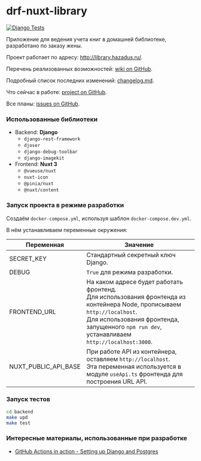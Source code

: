 # drf-nuxt-library

[![Django Tests](https://github.com/hazadus/drf-nuxt-library/actions/workflows/django_tests.yml/badge.svg)](https://github.com/hazadus/drf-nuxt-library/actions/workflows/django_tests.yml)

Приложение для ведения учета книг в домашней библиотеке, разработано по заказу жены.

Проект работает по адресу: http://library.hazadus.ru/.

Перечень реализованных возможностей: [wiki on GitHub](https://github.com/hazadus/drf-nuxt-library/wiki/Что-реализовано-на-сайте).

Подробный список последних изменений: [changelog.md](https://github.com/hazadus/drf-nuxt-library/blob/main/changelog.md).

Что сейчас в работе: [project on GitHub](https://github.com/users/hazadus/projects/5).

Все планы: [issues on GitHub](https://github.com/hazadus/drf-nuxt-library/issues).

### Использованные библиотеки

- Backend: **Django**
  - `django-rest-framework`
  - `djoser`
  - `django-debug-toolbar`
  - `django-imagekit`
- Frontend: **Nuxt 3**
  - `@vueuse/nuxt`
  - `nuxt-icon`
  - `@pinia/nuxt`
  - `@nuxt/content`

### Запуск проекта в режиме разработки

Создаём `docker-compose.yml`, используя шаблон `docker-compose.dev.yml`.

В нём устанавливаем переменные окружения:

| Переменная | Значение                                                                                                                                                                                                                          |
|------------|-----------------------------------------------------------------------------------------------------------------------------------------------------------------------------------------------------------------------------------|
| SECRET_KEY | Стандартный секретный ключ Django.                                                                                                                                                                                                |
| DEBUG      | `True` для режима разработки.                                                                                                                                                                                                     |
| FRONTEND_URL | На каком адресе будет работать фронтенд.<br/> Для использования фронтенда из контейнера Node, прописываем `http://localhost`.<br/> Для использования фронтенда, запущенного `npm run dev`, устанавливаем `http://localhost:3000`. |
| NUXT_PUBLIC_API_BASE | При работе API из контейнера, оставляем `http://localhost`.<br/> Эта переменная используется в модуле `useApi.ts` фронтенда для построения URL API.                                                                               |

### Запуск тестов

```bash
cd backend
make upd
make test
```

### Интересные материалы, использованные при разработке

- [GitHub Actions in action - Setting up Django and Postgres](https://www.hacksoft.io/blog/github-actions-in-action-setting-up-django-and-postgres)